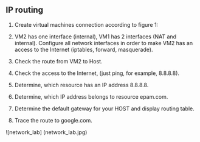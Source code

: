 ## IP routing

1. Create virtual machines connection according to figure 1:

2. VM2 has one interface (internal), VM1 has 2 interfaces (NAT and internal). Configure all network
interfaces in order to make VM2 has an access to the Internet (iptables, forward, masquerade).

3. Check the route from VM2 to Host.

4. Check the access to the Internet, (just ping, for example, 8.8.8.8).

5. Determine, which resource has an IP address 8.8.8.8.

6. Determine, which IP address belongs to resource epam.com.

7. Determine the default gateway for your HOST and display routing table.

8. Trace the route to google.com.

![network_lab] (network_lab.jpg)
